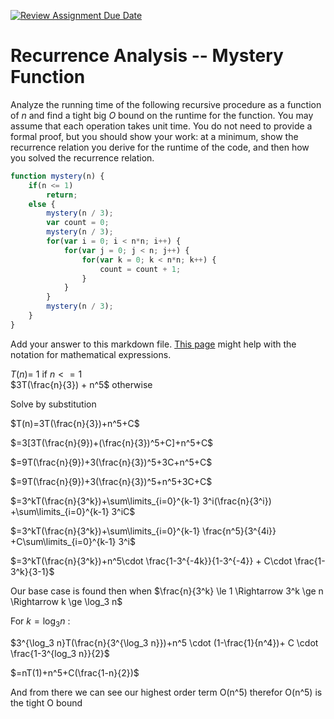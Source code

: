 [![Review Assignment Due Date](https://classroom.github.com/assets/deadline-readme-button-24ddc0f5d75046c5622901739e7c5dd533143b0c8e959d652212380cedb1ea36.svg)](https://classroom.github.com/a/OlW38W4k)
# Recurrence Analysis -- Mystery Function

Analyze the running time of the following recursive procedure as a function of
$n$ and find a tight big $O$ bound on the runtime for the function. You may
assume that each operation takes unit time. You do not need to provide a formal
proof, but you should show your work: at a minimum, show the recurrence relation
you derive for the runtime of the code, and then how you solved the recurrence
relation.

```javascript
function mystery(n) {
    if(n <= 1)
        return;
    else {
        mystery(n / 3);
        var count = 0;
        mystery(n / 3);
        for(var i = 0; i < n*n; i++) {
            for(var j = 0; j < n; j++) {
                for(var k = 0; k < n*n; k++) {
                    count = count + 1;
                }
            }
        }
        mystery(n / 3);
    }
}
```

Add your answer to this markdown file. [This
page](https://docs.github.com/en/get-started/writing-on-github/working-with-advanced-formatting/writing-mathematical-expressions)
might help with the notation for mathematical expressions.

$T(n) =$ 1 if $n <= 1$ <br>
$3T(\frac{n}{3}) + n^5$ otherwise <br>

Solve by substitution 

$T(n)=3T(\frac{n}{3})+n^5+C$

$=3[3T(\frac{n}{9})+(\frac{n}{3})^5+C]+n^5+C$

$=9T(\frac{n}{9})+3(\frac{n}{3})^5+3C+n^5+C$

$=9T(\frac{n}{9})+3(\frac{n}{3})^5+n^5+3C+C$

$=3^kT(\frac{n}{3^k})+\sum\limits_{i=0}^{k-1} 3^i(\frac{n}{3^i}) +\sum\limits_{i=0}^{k-1} 3^iC$

$=3^kT(\frac{n}{3^k})+\sum\limits_{i=0}^{k-1} \frac{n^5}{3^{4i}} +C\sum\limits_{i=0}^{k-1} 3^i$

$=3^kT(\frac{n}{3^k})+n^5\cdot \frac{1-3^{-4k}}{1-3^{-4}} + C\cdot \frac{1-3^k}{3-1}$

Our base case is found then when  $\frac{n}{3^k} \le 1 \Rightarrow 3^k \ge n \Rightarrow k \ge \log_3 n$ 

For $k=\log_3 n$ :

$3^{\log_3 n}T(\frac{n}{3^{\log_3 n}})+n^5 \cdot (1-\frac{1}{n^4})+ C \cdot \frac{1-3^{log_3 n}}{2}$

$=nT(1)+n^5+C(\frac{1-n}{2})$

And from there we can see our highest order term O(n^5) therefor O(n^5) is the tight O bound
